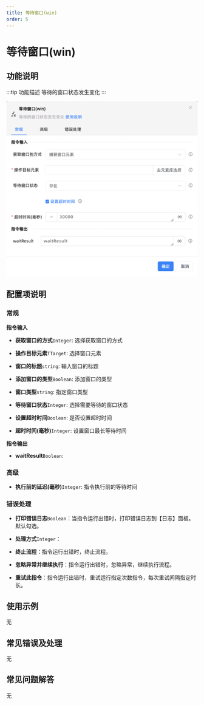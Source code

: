 ```yaml
---
title: 等待窗口(win)
order: 5
---
```


# 等待窗口(win)

## 功能说明

:::tip 功能描述
等待的窗口状态发生变化
:::

![等待窗口(win)](../../../assets/等待窗口(win)_command.png)

## 配置项说明

### 常规

**指令输入**

- **获取窗口的方式**`Integer`: 选择获取窗口的方式

- **操作目标元素**`TTarget`: 选择窗口元素

- **窗口的标题**`string`: 输入窗口的标题

- **添加窗口的类型**`Boolean`: 添加窗口的类型

- **窗口类型**`string`: 指定窗口类型

- **等待窗口状态**`Integer`: 选择需要等待的窗口状态

- **设置超时时间**`Boolean`: 是否设置超时时间

- **超时时间(毫秒)**`Integer`: 设置窗口最长等待时间


**指令输出**

- **waitResult**`Boolean`: 

### 高级

- **执行前的延迟(毫秒)**`Integer`: 指令执行前的等待时间

### 错误处理

- **打印错误日志**`Boolean`：当指令运行出错时，打印错误日志到【日志】面板。默认勾选。

- **处理方式**`Integer`：

 - **终止流程**：指令运行出错时，终止流程。

 - **忽略异常并继续执行**：指令运行出错时，忽略异常，继续执行流程。

 - **重试此指令**：指令运行出错时，重试运行指定次数指令，每次重试间隔指定时长。

## 使用示例
无

## 常见错误及处理

无

## 常见问题解答

无

